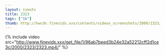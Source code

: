```yaml
--- 
layout: sieutv
title: 2323
tags: ["1k"]
thumb: http://hwcdn.finevids.xxx/contents/videos_screenshots/2000/2323/preview.mp4.jpg
---
```

{% include video src="http://www.finevids.xxx/get_file/1/96ab7beed3b24e32a52212cff2d1ce3c/2000/2323/2323.mp4/" %} 
